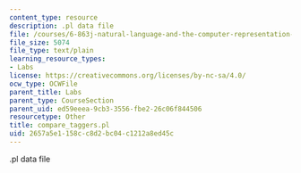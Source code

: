 ```yaml
---
content_type: resource
description: .pl data file
file: /courses/6-863j-natural-language-and-the-computer-representation-of-knowledge-spring-2003/2657a5e1158cc8d2bc04c1212a8ed45c_compare_taggers.pl
file_size: 5074
file_type: text/plain
learning_resource_types:
- Labs
license: https://creativecommons.org/licenses/by-nc-sa/4.0/
ocw_type: OCWFile
parent_title: Labs
parent_type: CourseSection
parent_uid: ed59eeea-9cb3-3556-fbe2-26c06f844506
resourcetype: Other
title: compare_taggers.pl
uid: 2657a5e1-158c-c8d2-bc04-c1212a8ed45c
---
```

.pl data file